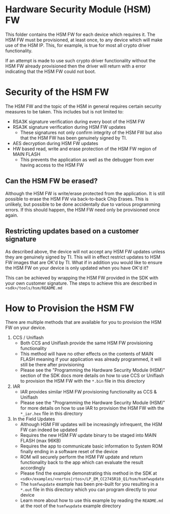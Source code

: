 # Hardware Security Module (HSM) FW

This folder contains the HSM FW for each device which requires it. The HSM FW
must be provisioned, at least once, to any device which will make use of the HSM
IP. This, for example, is true for most all crypto driver functionality.

If an attempt is made to use such crypto driver functionality without the HSM
FW already provisioned then the driver will return with a error indicating that
the HSM FW could not boot.

# Security of the HSM FW

The HSM FW and the topic of the HSM in general requires certain security
measures to be taken. This includes but is not limited to:

- RSA3K signature verification during every boot of the HSM FW
- RSA3K signature verification during HSM FW updates
    - These signatures not only confirm integrity of the HSM FW but also that
    the HSM FW has been genuinely signed by TI.
- AES decryption during HSM FW updates
- HW based read, write and erase protection of the HSM FW region of MAIN FLASH
    - This prevents the application as well as the debugger from ever having
    access to the HSM FW

## Can the HSM FW be erased?

Although the HSM FW is write/erase protected from the application. It is still
possible to erase the HSM FW via back-to-back Chip Erases. This is unlikely, but
possible to be done accidentally due to various programming errors. If this
should happen, the HSM FW need only be provisioned once again.

## Restricting updates based on a customer signature

As described above, the device will not accept any HSM FW updates unless they
are genuinely signed by TI. This will in effect restrict updates to HSM FW
images that are OK'd by TI. What if in addition you would like to ensure the
HSM FW on your device is only updated when you have OK'd it?

This can be achieved by wrapping the HSM FW provided in the SDK with your own
customer signature. The steps to achieve this are described in
`<sdk>/tools/hsm/README.md`

# How to Provision the HSM FW

There are multiple methods that are available for you to provision the HSM FW on
your device.

1. CCS / Uniflash
    - Both CCS and Uniflash provide the same HSM FW provisioning functionality
    - This method will have no other effects on the contents of MAIN FLASH
    meaning if your application was already programmed, it will still be there
    after provisioning
    - Please see the "Programming the Hardware Security Module (HSM)" section
    of the SDK docs more details on how to use CCS or Uniflash to provision the
    HSM FW with the `*.bin` file in this directory
2. IAR
    - IAR provides similar HSM FW provisioning functionality as CCS & Uniflash
    - Please see the "Programming the Hardware Security Module (HSM)" for more
    details on how to use IAR to provision the HSM FW with the `*_iar.hex` file
    in this directory
3. In the Field Updates
    - Although HSM FW updates will be increasingly infrequent, the HSM FW can
    indeed be updated
    - Requires the new HSM FW update binary to be staged into MAIN FLASH
    (max 96KB)
    - Requires the app to communicate basic information to System ROM finally
    ending in a software reset of the device
    - ROM will securely perform the HSM FW update and return functionality back
    to the app which can evaluate the result accordingly
    - Please find the example demonstrating this method in the SDK at
    `<sdk>/examples/<nortos|rtos>/LP_EM_CC2745R10_Q1/hsm/hsmfwupdate`
    - The `hsmfwupdate` example has been pre-built for you resulting in a
    `*.out` file in this directory which you can program directly to your
    device
    - Learn more about how to use this example by reading the `README.md` at
    the root of the `hsmfwupdate` example directory
